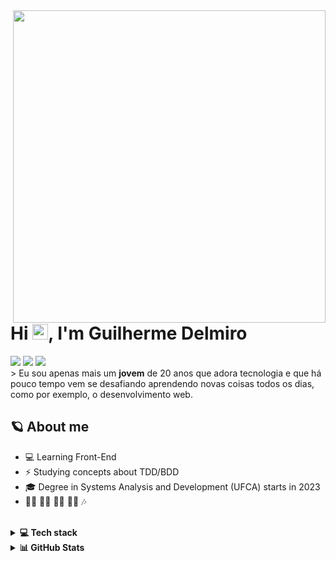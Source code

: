 <img align="right" height="500em" src="https://raw.githubusercontent.com/gist/guilhermehub12/6087a503a929fd6c2b96285dd442f69d/raw/6d6a881c2f02278973328b12eedfd5aafed174b1/github-card.svg">
<h1>Hi <img width="25px" src="https://raw.githubusercontent.com/kaueMarques/kaueMarques/master/hi.gif">, I'm Guilherme Delmiro</h1>
  <div>
    <a href="mailto:guilhermedelmiro11@gmail.com" target="_blank"><img src="https://img.shields.io/badge/-Gmail-D14836?style=for-the-badge&amp;logo=gmail&amp;logoColor=white" target="_blank"></a>  
    <a href="https://www.linkedin.com/in/guilhermedelmiro/" target="_blank"><img src="https://img.shields.io/badge/-LinkedIn-0077B5?style=for-the-badge&amp;logo=linkedin&amp;logoColor=white" target="_blank"></a> 
    <a href="https://codepen.io/guilhermee12/" target="_blank"><img src="https://img.shields.io/badge/-CodePen.io-000000?style=for-the-badge&amp;logo=codepen&amp;logoColor=white" target="_blank"></a> 
   </div>
> Eu sou apenas mais um <b>jovem</b> de 20 anos que adora tecnologia e que há pouco tempo vem se desafiando aprendendo novas coisas todos os dias, como por exemplo, o desenvolvimento web.

<br />

## 🪐 About me
  - 💻 Learning Front-End
  - :zap: Studying concepts about TDD/BDD
  - 🎓 Degree in Systems Analysis and Development (UFCA) starts in 2023
  - 🏊‍♂️ 🚴‍♂️ 🏃‍♂️ 🏋️‍♂️ 🎶

<br />

<details>
  <summary><b>💻 Tech stack</b></summary>
    
  ## 🤿 Technologies:
  - HTML5
  - CSS3
  - JavaScript

  ## 🤓 Learnin':
  - ReactJS
  - TailwindCSS
  - Sass
  - PostgreSQL

  ## 🔬 Tools:
  - Git
  - Figma
  - Trello
  - Linux
  - Notion
  
</details>

<details>
  <summary><b>📊 GitHub Stats</b></summary>
  <br/>
  <a href="https://github.com/guilhermehub12">
  <img height="180em" src="https://github-readme-streak-stats.herokuapp.com/?user=guilhermehub12&theme=nord&hide_border=true"/>
    <img height="180em" src="https://github-readme-stats-eight-theta.vercel.app/api/top-langs/?username=guilhermehub12&layout=compact&langs_count=8&theme=nord&hide_border=true"/>
  <img height="180em" src="https://github-readme-stats-eight-theta.vercel.app/api?username=guilhermehub12&show_icons=true&theme=nord&include_all_commits=true&count_private=true&hide_border=true"/>
</a>
</details>

 <!-- ![Snake Animation](https://github.com/guilhermehub12/guilhermehub12/blob/output/github-contribution-grid-snake.svg) -->
